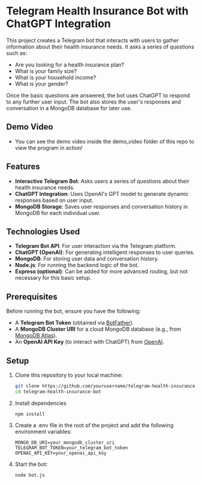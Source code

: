 # Telegram Health Insurance Bot with ChatGPT Integration

This project creates a Telegram bot that interacts with users to gather information about their health insurance needs. It asks a series of questions such as:

- Are you looking for a health insurance plan?
- What is your family size?
- What is your household income?
- What is your gender?

Once the basic questions are answered, the bot uses ChatGPT to respond to any further user input. The bot also stores the user's responses and conversation in a MongoDB database for later use.

## Demo Video
- You can see the demo video inside the demo_video folder of this repo to view the program in action!


## Features

- **Interactive Telegram Bot**: Asks users a series of questions about their health insurance needs.
- **ChatGPT Integration**: Uses OpenAI's GPT model to generate dynamic responses based on user input.
- **MongoDB Storage**: Saves user responses and conversation history in MongoDB for each individual user.

## Technologies Used

- **Telegram Bot API**: For user interaction via the Telegram platform.
- **ChatGPT (OpenAI)**: For generating intelligent responses to user queries.
- **MongoDB**: For storing user data and conversation history.
- **Node.js**: For running the backend logic of the bot.
- **Express (optional)**: Can be added for more advanced routing, but not necessary for this basic setup.

## Prerequisites

Before running the bot, ensure you have the following:

- A **Telegram Bot Token** (obtained via [BotFather](https://core.telegram.org/bots#botfather)).
- A **MongoDB Cluster URI** for a cloud MongoDB database (e.g., from [MongoDB Atlas](https://www.mongodb.com/cloud/atlas)).
- An **OpenAI API Key** (to interact with ChatGPT) from [OpenAI](https://platform.openai.com/).

## Setup

1. Clone this repository to your local machine:

   ```bash
   git clone https://github.com/yourusername/telegram-health-insurance-bot.git
   cd telegram-health-insurance-bot
   ```

2. Install dependencies
   ```
   npm install
   ```
3. Create a .env file in the root of the project and add the following environment variables:
   ```
   MONGO_DB_URI=your_mongodb_cluster_uri
   TELEGRAM_BOT_TOKEN=your_telegram_bot_token
   OPENAI_API_KEY=your_openai_api_key
   ```
4. Start the bot:
   ```
   node bot.js
   ```
